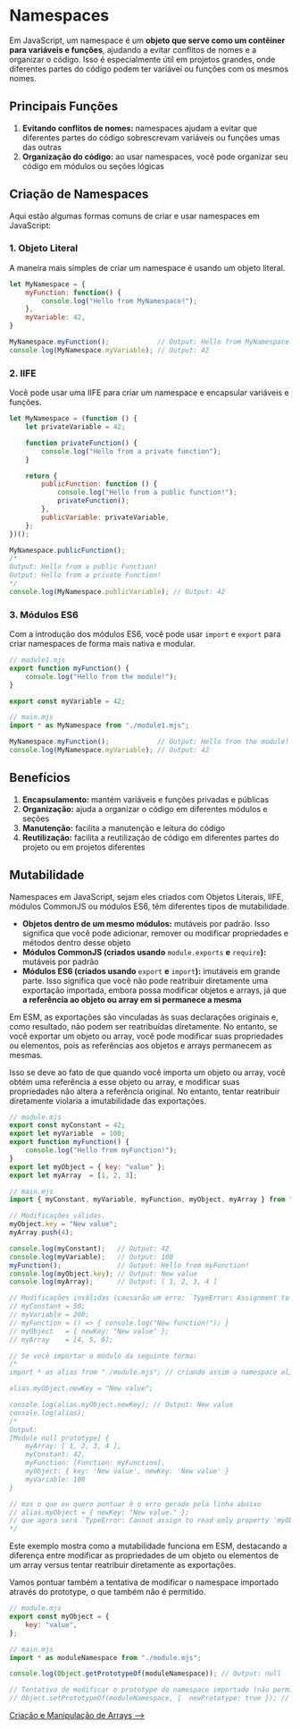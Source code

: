 # Namespaces

Em JavaScript, um namespace é um **objeto que serve como um contêiner para variáveis e funções**, ajudando a evitar conflitos de nomes e a organizar o código. Isso é especialmente útil em projetos grandes, onde diferentes partes do código podem ter variávei ou funções com os mesmos nomes.

## Principais Funções

1. **Evitando conflitos de nomes:** namespaces ajudam a evitar que diferentes partes do código sobrescrevam variáveis ou funções umas das outras
2. **Organização do código:** ao usar namespaces, você pode organizar seu código em módulos ou seções lógicas

## Criação de Namespaces

Aqui estão algumas formas comuns de criar e usar namespaces em JavaScript:

### 1. Objeto Literal

A maneira mais simples de criar um namespace é usando um objeto literal.

```JavaScript
let MyNamespace = {
    myFunction: function() {
        console.log("Hello from MyNamespace!");
    },
    myVariable: 42,
}

MyNamespace.myFunction();            // Output: Hello from MyNamespace!
console.log(MyNamespace.myVariable); // Output: 42
```

### 2. IIFE

Você pode usar uma IIFE para criar um namespace e encapsular variáveis e funções.

```JavaScript
let MyNamespace = (function () {
    let privateVariable = 42;

    function privateFunction() {
        console.log("Hello from a private function");
    }

    return {
        publicFunction: function () {
            console.log("Hello from a public function!");
            privateFunction();
        },
        publicVariable: privateVariable,
    };
})();

MyNamespace.publicFunction();
/*
Output: Hello from a public Function!
Output: Hello from a private Function!
*/
console.log(MyNamespace.publicVariable); // Output: 42
```

### 3. Módulos ES6

Com a introdução dos módulos ES6, você pode usar `import` e `export` para criar namespaces de forma mais nativa e modular.

```JavaScript
// module1.mjs
export function myFunction() {
    console.log("Hello from the module!");
}

export const myVariable = 42;

// main.mjs
import * as MyNamespace from "./module1.mjs";

MyNamespace.myFunction();            // Output: Hello from the module!
console.log(MyNamespace.myVariable); // Output: 42
```

## Benefícios

1. **Encapsulamento:** mantém variáveis e funções privadas e públicas
2. **Organização:** ajuda a organizar o código em diferentes módulos e seções
3. **Manutenção:** facilita a manutenção e leitura do código
4. **Reutilização:** facilita a reutilização de código em diferentes partes do projeto ou em projetos diferentes

## Mutabilidade

Namespaces em JavaScript, sejam eles criados com Objetos Literais, IIFE, módulos CommonJS ou módulos ES6, têm diferentes tipos de mutabilidade.

- **Objetos dentro de um mesmo módulos:** mutáveis por padrão. Isso significa que você pode adicionar, remover ou modificar propriedades e métodos dentro desse objeto
- **Módulos CommonJS (criados usando** `module.exports` **e** `require`**):** mutáveis por padrão
- **Módulos ES6 (criados usando** `export` **e** `import`**):** imutáveis em grande parte. Isso significa que você não pode reatribuir diretamente uma exportação importada, embora possa modificar objetos e arrays, já que **a referência ao objeto ou array em si permanece a mesma**

Em ESM, as exportações são vinculadas às suas declarações originais e, como resultado, não podem ser reatribuídas diretamente. No entanto, se você exportar um objeto ou array, você pode modificar suas propriedades ou elementos, pois as referências aos objetos e arrays permanecem as mesmas.

Isso se deve ao fato de que quando você importa um objeto ou array, você obtém uma referência a esse objeto ou array, e modificar suas propriedades não altera a referência original. No entanto, tentar reatribuir diretamente violaria a imutabilidade das exportações.

```JavaScript
// module.mjs
export const myConstant = 42;
export let myVariable  = 100;
export function myFunction() {
    console.log("Hello from myFunction!");
}
export let myObject = { key: "value" };
export let myArray  = [1, 2, 3];

// main.mjs
import { myConstant, myVariable, myFunction, myObject, myArray } from "./module.mjs"

// Modificações válidas.
myObject.key = "New value";
myArray.push(4);

console.log(myConstant);   // Output: 42
console.log(myVariable);   // Output: 100
myFunction();              // Output: Hello from myFunction!
console.log(myObject.key); // Output: New value
console.log(myArray);      // Output: [ 1, 2, 3, 4 ]

// Modificações inválidas (causarão um erro: `TypeError: Assignment to constant variable.`).
// myConstant = 50;
// myVariable = 200;
// myFunction = () => { console.log("New function!"); }
// myObject   = { newKey: "New value" };
// myArray    = [4, 5, 6];

// Se você importar o módulo da seguinte forma:
/*
import * as alias from "./module.mjs"; // criando assim o namespace alias, e fizer

alias.myObject.newKey = "New value";

console.log(alias.myObject.newKey); // Output: New value
console.log(alias);
/*
Output:
[Module null prototype] {
    myArray: [ 1, 2, 3, 4 ],
    myConstant: 42,
    myFunction: [Function: myFunction],
    myObject: { key: 'New value', newKey: 'New value' }
    myVariable: 100
}

// mas o que eu quero pontuar é o erro gerado pela linha abaixo
// alias.myObject = { newKey: "New value." };
// que agora será `TypeError: Cannot assign to read only property 'myObject' of '[object Module]'`
*/
```

Este exemplo mostra como a mutabilidade funciona em ESM, destacando a diferença entre modificar as propriedades de um objeto ou elementos de um array versus tentar reatribuir diretamente as exportações.

Vamos pontuar também a tentativa de modificar o namespace importado através do prototype, o que também não é permitido.

```JavaScript
// module.mjs
export const myObject = {
    key: "value",
};

// main.mjs
import * as moduleNamespace from "./module.mjs";

console.log(Object.getPrototypeOf(moduleNamespace)); // Output: null

// Tentativa de modificar o prototype do namespace importado (não permitido).
// Object.setPrototypeOf(moduleNamespace, {  newPrototype: true }); // `TypeError: [object Module] is not extensible`
```

[Criação e Manipulação de Arrays -->](./criacao-manipulacao-arrays.md)